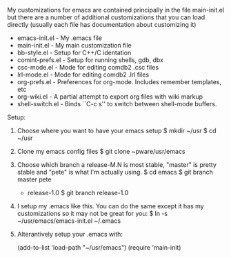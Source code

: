 My customizations for emacs are contained principally in the file
main-init.el but there are a number of additional customizations that
you can load directly (usually each file has documentation about
customizing it)

- emacs-init.el - My .emacs file
- main-init.el - My main customization file
- bb-style.el - Setup for C++/C identation
- comint-prefs.el - Setup for running shells, gdb, dbx
- csc-mode.el - Mode for editing comdb2 .csc files
- lrl-mode.el - Mode for editing comdb2 .lrl files
- org-prefs.el - Preferences for org-mode.  Includes remember templates, etc
- org-wiki.el - A partial attempt to export org files with wiki markup
- shell-switch.el - Binds ``C-c s'' to switch between shell-mode buffers.

Setup:

1. Choose where you want to have your emacs setup
   $ mkdir ~/usr
   $ cd ~/usr
2. Clone my emacs config files
   $ git clone ~pware/usr/emacs
3. Choose which branch a release-M.N is most stable,
   "master" is pretty stable and "pete" is
   what I'm actually using.
   $ cd emacs
   $ git branch
     master
     pete
   * release-1.0
   $ git branch release-1.0
4. I setup my .emacs like this.  You can do the same except
   it has my customizations so it may not be great for you:
   $ ln -s ~/usr/emacs/emacs-init.el ~/.emacs
5. Alterantively setup your .emacs with:

   (add-to-list 'load-path "~/usr/emacs")
   (require 'main-init)
